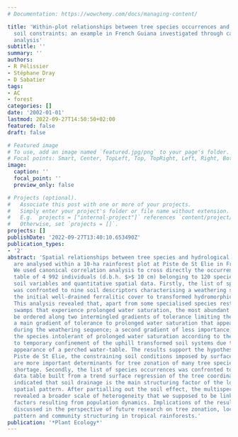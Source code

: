 ```yaml
---
# Documentation: https://wowchemy.com/docs/managing-content/

title: 'Within-plot relationships between tree species occurrences and hydrological
  soil constraints: an example in French Guiana investigated through canonical correlation
  analysis'
subtitle: ''
summary: ''
authors:
- R Pélissier
- Stéphane Dray
- D Sabatier
tags:
- AC
- forest
categories: []
date: '2002-01-01'
lastmod: 2022-09-27T14:50:50+02:00
featured: false
draft: false

# Featured image
# To use, add an image named `featured.jpg/png` to your page's folder.
# Focal points: Smart, Center, TopLeft, Top, TopRight, Left, Right, BottomLeft, Bottom, BottomRight.
image:
  caption: ''
  focal_point: ''
  preview_only: false

# Projects (optional).
#   Associate this post with one or more of your projects.
#   Simply enter your project's folder or file name without extension.
#   E.g. `projects = ["internal-project"]` references `content/project/deep-learning/index.md`.
#   Otherwise, set `projects = []`.
projects: []
publishDate: '2022-09-27T13:40:10.653490Z'
publication_types:
- '2'
abstract: 'Spatial relationships between tree species and hydrological soil constraints
  are analysed within a 10-ha rainforest plot at Piste de St Elie in French Guiana.
  We used canonical correlation analysis to cross directly the occurrence-by- species
  table of 4 992 individuals (d.b.h. $>$ 10 cm) belonging to 120 species with qualitative
  soil variables and quantitative spatial data. Firstly, the list of species occurrences
  was confronted to nine soil descriptors characterising a weathering sequence from
  the initial well-drained ferralitic cover to transformed hydromorphic soil conditions.
  This analysis revealed that, apart from some specialised species restricted to the
  swamps that experience prolonged water saturation, the most abundant species can
  be ordered along two intermingled gradients of tolerance limiting their niche amplitude:
  a main gradient of tolerance to prolonged water saturation that appears down slope
  during the weathering sequence; a second gradient of less importance, displaying
  the species intolerant of prolonged water saturation according to their tolerance
  to temporary confinement of the uphill transformed soil systems due to the late
  appearance of a perched water-table. The results support the hypothesis that at
  Piste de St Elie, the constraining soil conditions imposed by surface water saturation
  are more important determinants for tree zonation of many tree species than water
  shortage. Secondly, the list of species occurrences was confronted to a spatial
  data table built from a trend surface regression of the tree coordinates. This analysis
  indicated that soil drainage is the main structuring factor of the local multispecies
  spatial pattern. After partialling out the soil effect, the multispecies pattern
  revealed a broader scale of heterogeneity that we supposed to be linked to endogenous
  factors resulting from population dynamics. Implications of the results are then
  discussed in the perspective of future research on tree zonation, local diversity
  pattern and community structuring in tropical rainforests.'
publication: '*Plant Ecology*'
---
```

